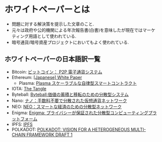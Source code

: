 # ホワイトペーパーとは
- 問題に対する解決策を提示した文章のこと.
- 元々は政府や公的機関による年次報告書(白書)を意味したが現在ではマーケティング用語として使われている.
- 暗号通貨/暗号資産プロジェクトにおいてもよく使われている.

## ホワイトペーパーの日本語訳一覧
- Bitcoin: [ビットコイン： P2P 電子通貨システム](https://bitcoin.org/files/bitcoin-paper/bitcoin_jp.pdf)
- Ethereum: [[Japanese] White Paper](https://github.com/ethereum/wiki/wiki/%5BJapanese%5D-White-Paper)
  - Plasma: [Plasma スケーラブルな自律型スマートコントラクト](https://github.com/shogochiai/plasma-whitepaper-jp/blob/master/whitepaper.pdf)
- IOTA: [The Tangle](https://github.com/solareenlo/iota-wp-jp/blob/master/wp-jp/iota1_4_3jp.pdf)
- Byteball: [Byteball:価値の蓄積と移転のための分散型システム](https://github.com/knskito/byteball_whitepaper_jp/blob/master/main.pdf)
- Nano: [ナノ：手数料不要で分散された仮想通貨ネットワーク](https://nano.org/jp/whitepaper)
- NEO: [NEO：スマートな経済のための分散型ネットワーク](https://docs.neo.org/ja-jp/whitepaper.html)
- Enigma: [Enigma: プライバシーが保証された分散型コンピューティングプラットフォーム](https://drive.google.com/file/d/1sreCqkkj9H2f-fqnUtvXiCXzz9fcnLN5/view)
- IPFS: [IPFS](https://ipfs-book.decentralized-web.jp/ipfs-whitepaper-jp/)
- POLKADOT: [POLKADOT: VISION FOR A HETEROGENEOUS MULTI-CHAIN FRAMEWORK DRAFT 1](https://github.com/stakedtechnologies/PolkadotWP/blob/to-pdf/pdf/wp.pdf)
